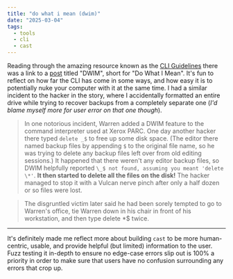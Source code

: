 ```yaml
---
title: "do what i mean (dwim)"
date: "2025-03-04"
tags:
  - tools
  - cli
  - cast
---
```


Reading through the amazing resource known as the [CLI Guidelines](https://clig.dev) there was a link to a [post](http://www.catb.org/~esr/jargon/html/D/DWIM.html) titled "DWIM", short for "Do What I Mean". It's fun to reflect on how far the CLI has come in some ways, and how easy it is to potentially nuke your computer with it at the same time. I had a similar incident to the hacker in the story, where I accidentally formatted an entire drive while trying to recover backups from a completely separate one (_I'd blame myself more for user error on that one though_).

> In one notorious incident, Warren added a DWIM feature to the command interpreter used at Xerox PARC. One day another hacker there typed `delete _$` to free up some disk space. (The editor there named backup files by appending `$` to the original file name, so he was trying to delete any backup files left over from old editing sessions.) It happened that there weren't any editor backup files, so DWIM helpfully reported `\_$ not found, assuming you meant 'delete \*'`. **It then started to delete all the files on the disk!** The hacker managed to stop it with a Vulcan nerve pinch after only a half dozen or so files were lost.

> The disgruntled victim later said he had been sorely tempted to go to Warren's office, tie Warren down in his chair in front of his workstation, and then type delete \*$ twice.

---

It's definitely made me reflect more about building `cast` to be more human-centric, usable, and provide helpful (but limited) information to the user. Fuzz testing it in-depth to ensure no edge-case errors slip out is 100% a priority in order to make sure that users have no confusion surrounding any errors that crop up.
